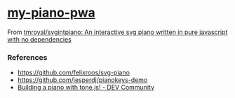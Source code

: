 [my-piano-pwa](https://dirkarnez.github.io/my-piano-pwa/)
=========================================================
From [tmroyal/svgintpiano: An interactive svg piano written in pure javascript with no dependencies](https://github.com/tmroyal/svgintpiano)

### References
- https://github.com/felixroos/svg-piano
- https://github.com/jesperdj/pianokeys-demo
- [Building a piano with tone.js! - DEV Community](https://dev.to/shimphillip/building-a-piano-with-tone-js-5c2f)
